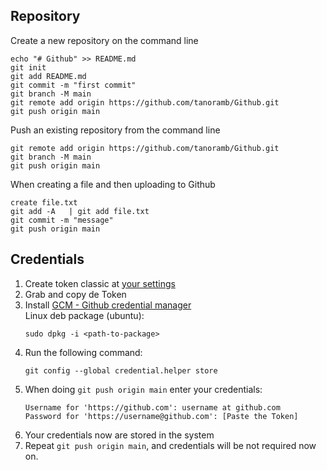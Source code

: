 ## Repository
Create a new repository on the command line
```
echo "# Github" >> README.md
git init
git add README.md
git commit -m "first commit"
git branch -M main
git remote add origin https://github.com/tanoramb/Github.git
git push origin main
```
Push an existing repository from the command line
```
git remote add origin https://github.com/tanoramb/Github.git
git branch -M main
git push origin main
```
When creating a file and then uploading to Github
```
create file.txt
git add -A   | git add file.txt
git commit -m "message"
git push origin main
```

## Credentials
1. Create token classic at [your settings](https://github.com/settings/apps)
2. Grab and copy de Token
3. Install [GCM - Github credential manager](https://github.com/git-ecosystem/git-credential-manager/blob/release/docs/install.md)
   <br>
   Linux deb package (ubuntu):
   ```
   sudo dpkg -i <path-to-package>
   ```
5. Run the following command:
   ```
   git config --global credential.helper store
   ```
6. When doing `git push origin main` enter your credentials:
   ```
   Username for 'https://github.com': username at github.com
   Password for 'https://username@github.com': [Paste the Token]
   ```
7. Your credentials now are stored in the system
8. Repeat `git push origin main`, and credentials will be not required now on.
   
   
